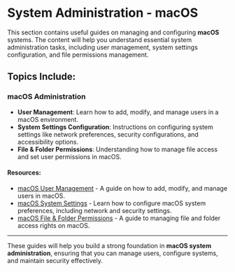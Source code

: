 # System Administration - macOS

This section contains useful guides on managing and configuring **macOS** systems. The content will help you understand essential system administration tasks, including user management, system settings configuration, and file permissions management.

## Topics Include:

### macOS Administration
- **User Management**: Learn how to add, modify, and manage users in a macOS environment.
- **System Settings Configuration**: Instructions on configuring system settings like network preferences, security configurations, and accessibility options.
- **File & Folder Permissions**: Understanding how to manage file access and set user permissions in macOS.

#### Resources:
- [macOS User Management](system-administration/macos-user-management.md) - A guide on how to add, modify, and manage users in macOS.
- [macOS System Settings]() - Learn how to configure macOS system preferences, including network and security settings.
- [macOS File & Folder Permissions](Mac%20OS%20Administration/mac%20OS%20File%20&%20Folder%20Permissions.md) - A guide to managing file and folder access rights on macOS.

---

These guides will help you build a strong foundation in **macOS system administration**, ensuring that you can manage users, configure systems, and maintain security effectively.
